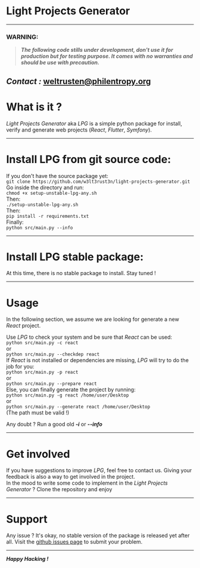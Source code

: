 # Light Projects Generator
---

### WARNING:
>***The following code stills under development, don't use it for production but for testing purpose.
It comes with no warranties and should be use with precaution.***

*Contact :*
<weltrusten@philentropy.org>
---
# What is it ?

*Light Projects Generator* aka *LPG* is a simple python package for install, verify and generate web projects (*React*, *Flutter*, *Symfony*).
  
  ---
# Install LPG from git source code: 
If you don't have the source package yet:  
`git clone https://github.com/w3lt3rust3n/light-projects-generator.git`  
Go inside the directory and run:  
`chmod +x setup-unstable-lpg-any.sh`  
Then:  
`./setup-unstable-lpg-any.sh`  
Then:  
`pip install -r requirements.txt`  
Finally:  
`python src/main.py --info`  
  
  ---
# Install LPG stable package: 
At this time, there is no stable package to install.
Stay tuned !
  
  ---
# Usage
In the following section, we assume we are looking for generate a new *React* project.  
  
Use *LPG* to check your system and be sure that *React* can be used:  
`python src/main.py -c react`  
or  
`python src/main.py --checkdep react`  
If *React* is not installed or dependencies are missing, *LPG* will try to do the job for you:  
`python src/main.py -p react`  
or  
`python src/main.py --prepare react`  
Else, you can finally generate the project by running:  
`python src/main.py -g react /home/user/Desktop`  
or  
`python src/main.py --generate react /home/user/Desktop`  
(The path must be valid !)  

Any doubt ? Run a good old ***-i*** or ***--info***  
  
  ---
# Get involved
If you have suggestions to improve *LPG*, feel free to contact us. Giving your feedback is also a way to get involved in the project.  
In the mood to write some code to implement in the *Light Projects Generator* ? Clone the repository and enjoy  
  
  ---
# Support
Any issue ? It's okay, no stable version of the package is released yet after all. Visit the [github issues page]("https://github.com/w3lt3rust3n/light-projects-generator/issues") to submit your problem.  

---

***Happy Hacking !***